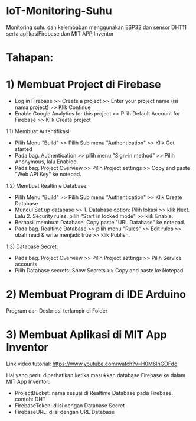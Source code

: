 # IoT-Monitoring-Suhu #
Monitoring suhu dan kelembaban menggunakan ESP32 dan sensor DHT11 serta aplikasiFirebase dan MIT APP Inventor

# Tahapan:

# 1) Membuat Project di Firebase
  - Log in Firebase >> Create a project >> Enter your project name (isi nama project) >> Klik Continue
  - Enable Google Analytics for this project >>  Pilih Default Account for Firebase >> Klik Create project

1.1) Membuat Autentifikasi: 
- Pilih Menu "Build" >> Pilih Sub menu "Authentication" >> Klik Get started
- Pada bag. Authentication >> pilih menu "Sign-in method" >> Pilih Anonymous, lalu Enabled.
- Pada bag. Project Overview >> Pilih Project settings >> Copy and paste "Web API Key" ke notepad.

1.2) Membuat Realtime Database:
- Pilih Menu "Build" >> Pilih Sub menu "Authentication" >> Klik Create Database
- Muncul Set up database >> 1. Database option: Pilih lokasi >> klik Next. Lalu 2. Security rules: pilih "Start in locked mode" >> klik Enable.
- Berhasil membuat Database: Copy paste "URL Database" ke notepad.
- Pada bag. Realtime Database >> pilih menu "Rules" >> Edit rules >> ubah read & write menjadi: true >> klik Publish.

1.3) Database Secret:
- Pada bag. Project Overview >> Pilih Project settings >> Pilih Service accounts
- Pilih Database secrets: Show Secrets >> Copy and paste ke Notepad.

# 2) Membuat Program di IDE Arduino
Program dan Deskripsi terlampir di Folder

# 3) Membuat Aplikasi di MIT App Inventor
Link video tutorial: https://www.youtube.com/watch?v=H0M6lhGOFdo 

Hal yang perlu diperhatikan ketika masukkan database Firebase 
ke dalam MIT App Inventor:
- ProjectBucket: nama sesuai di Realtime Database pada Firebase. contoh: DHT
- FirebaseToken: diisi dengan Database Secret
- FirebaseURL: diisi dengan URL Database 

